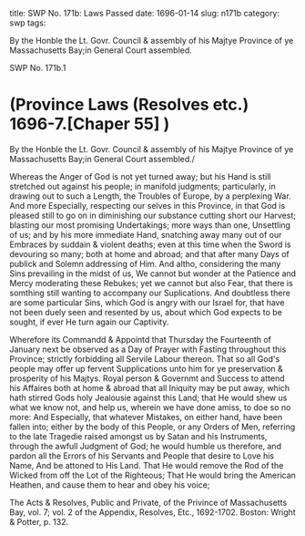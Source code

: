title: SWP No. 171b: Laws Passed
date: 1696-01-14
slug: n171b
category: swp
tags: 




By the Honble the Lt. Govr. Council & assembly of his Majtye Province of ye Massachusetts Bay;in General Court assembled.

<div markdown class="doc" id="n171b.1">

<div class="doc_id">SWP No. 171b.1</div>


# (Province Laws (Resolves etc.) 1696-7.[Chaper 55] )

By the Honble the Lt. Govr. Council & assembly of his Majtye Province of ye Massachusetts Bay;in General Court assembled./

Whereas the Anger of God is not yet turned away; but his Hand is still stretched out against his people; in manifold judgments; particularly, in drawing out to such a Length, the Troubles of Europe, by a perplexing War. And more Especially, respecting our selves in this Province, in that God is pleased still to go on in diminishing our substance cutting short our Harvest; blasting our most promising Undertakings; more ways than one, Unsettling of us; and by his more immediate Hand, snatching away many out of our Embraces by suddain & violent deaths; even at this time when the Sword is devouring so many; both at home and abroad; and that after many Days of publick and Solemn addressing of Him. And altho, considering the many Sins prevailing in the midst of us, We cannot but wonder at the Patience and Mercy moderating these Rebukes; yet we cannot but also Fear, that there is somthing still wanting to accompany our Suplications. And doubtless there are some particular Sins, which God is angry with our Israel for, that have not been duely seen and resented by us, about which God expects to be sought, if ever He turn again our Captivity.

Wherefore its Commandd & Appointd that Thursday the Fourteenth of January next be observed as a Day of Prayer with Fasting throughout this Province; strictly forbidding all Servile Labour thereon. That so all God's people may offer up fervent Supplications unto him for ye preservation & prosperity of his Majtys. Royal person & Governmt and Success to attend his Affaires both at home & abroad that all Iniquity may be put away, which hath stirred Gods holy Jealousie against this Land; that He would shew us what we know not, and help us, wherein we have done amiss, to doe so no more: And Especially, that whatever Mistakes, on either hand, have been fallen into; either by the body of this People, or any Orders of Men, referring to the late Tragedie raised amongst us by Satan and his Instruments, through the awfull Judgment of God; he would humble us therefore, and pardon all the Errors of his Servants and People that desire to Love his Name, And be attoned to His Land. That He would remove the Rod of the Wicked from off the Lot of the Righteous; That He would bring the American Heathen, and cause them to hear and obey his voice;

The Acts & Resolves, Public and Private, of the Privince of Massachusetts Bay, vol. 7; vol. 2 of the Appendix, Resolves, Etc., 1692-1702. Boston: Wright & Potter, p. 132.


</div>

